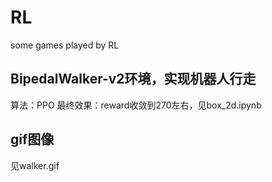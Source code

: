 # RL
some games played by RL

## BipedalWalker-v2环境，实现机器人行走
算法：PPO
最终效果：reward收敛到270左右，见box_2d.ipynb

## gif图像
见walker.gif
